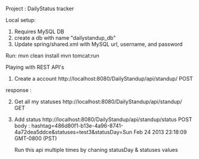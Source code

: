 Project : DailyStatus tracker

Local setup:

1. Requires MySQL DB
2. create a db with name "dailystandup_db"
3. Update spring/shared.xml with MySQL url, username, and password

Run:
mvn clean install
mvn tomcat:run

Playing with REST API's

1. Create a account
http://localhost:8080/DailyStandup/api/standup/
POST

response : 

2. Get all my statuses
  http://localhost:8080/DailyStandup/api/standup/<hashtag>
  GET

3. Add status
   http://localhost:8080/DailyStandup/api/standup/status
   POST
   body : hashtag=486d80f1-b13e-4a96-8741-4a72dea5ddce&statuses=test3&statusDay=Sun Feb 24 2013 23:18:09 GMT-0800 (PST)

   Run this api multiple times by chaning statusDay & statuses values
